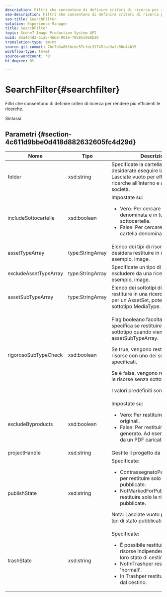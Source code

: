 ```yaml
---
description: Filtri che consentono di definire criteri di ricerca per rendere più efficienti le ricerche.
seo-description: Filtri che consentono di definire criteri di ricerca per rendere più efficienti le ricerche.
seo-title: SearchFilter
solution: Experience Manager
title: SearchFilter
topic: Scene7 Image Production System API
uuid: 85a434d3-51a5-4e68-901e-70585c0e8b20
translation-type: tm+mt
source-git-commit: 7bc7b3a86fbcdc57cfdc31745fae3afc06e44b15
workflow-type: tm+mt
source-wordcount: '0'
ht-degree: 0%

---
```



# SearchFilter{#searchfilter}

Filtri che consentono di definire criteri di ricerca per rendere più efficienti le ricerche.

Sintassi

## Parametri {#section-4c611d9bbe0d418d882632605fc4d29d}

<table id="table_57CEE262A33A4E898C6AFB30C93FD874"> 
 <thead> 
  <tr> 
   <th colname="col1" class="entry"> Nome </th> 
   <th colname="col2" class="entry"> Tipo </th> 
   <th colname="col3" class="entry"> Descrizione </th> 
  </tr> 
 </thead>
 <tbody> 
  <tr> 
   <td colname="col1"> <span class="codeph"> <span class="varname"> folder</span> </span> </td> 
   <td colname="col2"> <span class="codeph"> xsd:string</span> </td> 
   <td colname="col3"> Specificate la cartella in cui desiderate eseguire la ricerca. Lasciate vuoto per effettuare ricerche all’interno e all’intera società. </td> 
  </tr> 
  <tr> 
   <td colname="col1"> <span class="codeph"> <span class="varname"> includeSottocartelle</span> </span> </td> 
   <td colname="col2"> <span class="codeph"> xsd:boolean</span> </td> 
   <td colname="col3">Impostate su: 
    <ul id="ul_BD8686943BD14D05A21C00192D4D70D3"> 
     <li id="li_B6A6DE5AAEFF4A80A8413B4785A88222"><span class="codeph"> Vero</span>: Per cercare nella cartella denominata e in tutte le sottocartelle. </li> 
     <li id="li_10A581F98B4847ED8EBE4AECC3AD70A8"><span class="codeph"> False</span>: Per cercare solo nella cartella denominata. </li> 
    </ul> </td> 
  </tr> 
  <tr> 
   <td colname="col1"> <span class="codeph"> <span class="varname"> assetTypeArray</span> </span> </td> 
   <td colname="col2"> <span class="codeph"> type:StringArray</span> </td> 
   <td colname="col3">Elenco dei tipi di risorse che si desidera restituire in una ricerca. Ad esempio, <span class="codeph"> image</span>. </td> 
  </tr> 
  <tr> 
   <td colname="col1"> <span class="codeph"> <span class="varname"> excludeAssetTypeArray</span> </span> </td> 
   <td colname="col2"> <span class="codeph"> type:StringArray</span> </td> 
   <td colname="col3"> Specificate un tipo di risorsa da escludere da una ricerca. Ad esempio, image. </td> 
  </tr> 
  <tr> 
   <td colname="col1"> <span class="codeph"> <span class="varname"> assetSubTypeArray</span> </span> </td> 
   <td colname="col2"> <span class="codeph"> type:StringArray</span> </td> 
   <td colname="col3">Elenco dei sottotipi di risorse da restituire in una ricerca. Ad esempio, per un <span class="codeph"> AssetSet</span>, potete cercare il sottotipo <span class="codeph"> MediaType</span>. </td> 
  </tr> 
  <tr> 
   <td colname="col1"><span class="codeph"><span class="varname"> rigorosoSubTypeCheck</span></span> </td> 
   <td colname="col2"><span class="codeph"> xsd:boolean</span> </td> 
   <td colname="col3"> <p>Flag booleano facoltativo che specifica se restituire risorse senza sottotipo quando viene passato <span class="codeph"> assetSubTypeArray</span>. </p> <p>Se true, vengono restituite solo le risorse con uno dei sottotipi specificati. </p> <p>Se è false, vengono restituite anche le risorse senza sottotipo. </p> <p>I valori predefiniti sono falsi. </p> </td> 
  </tr> 
  <tr> 
   <td colname="col1"> <span class="codeph"> <span class="varname"> excludeByproducts</span> </span> </td> 
   <td colname="col2"> <span class="codeph"> xsd:boolean</span> </td> 
   <td colname="col3">Impostate su: 
    <ul id="ul_8C164A5D9F0F43968C86A67FA6884F35"> 
     <li id="li_D8009688FF2C439D98D6C1052C1A6CBE"><span class="codeph"> Vero</span>: Per restituire solo le risorse originali. </li> 
     <li id="li_4970226BF0FF42388CAE4415FB63AF16"><span class="codeph"> False</span>: Per restituire il contenuto generato. Ad esempio, immagini da un PDF caricato. </li> 
    </ul> </td> 
  </tr> 
  <tr> 
   <td colname="col1"> <span class="codeph"> <span class="varname"> projectHandle</span> </span> </td> 
   <td colname="col2"> <span class="codeph"> xsd:string</span> </td> 
   <td colname="col3"> Gestite il progetto da cercare. </td> 
  </tr> 
  <tr> 
   <td colname="col1"> <span class="codeph"> <span class="varname"> publishState</span> </span> </td> 
   <td colname="col2"> <span class="codeph"> xsd:string</span> </td> 
   <td colname="col3">Specificate: 
    <ul id="ul_96FFEE28F7624C1FB0356776B4C7CD53"> 
     <li id="li_DCB07288E5F44E05A4D83D3F34B0E08E"><span class="codeph"> </span> ContrassegnatoPerPubblicazione per restituire solo le risorse pubblicate. </li> 
     <li id="li_9A9A852248DB490DB958AE986DF02672"><span class="codeph"> </span> NotMarkedForPublishper restituire solo le risorse non pubblicate. </li> 
    </ul> <p>Nota: Lasciate vuoto per cercare i tipi di stato pubblicati <i>all</i>. </p> </td> 
  </tr> 
  <tr> 
   <td colname="col1"> <span class="codeph"> <span class="varname"> trashState</span> </span> </td> 
   <td colname="col2"> <span class="codeph"> xsd:string</span> </td> 
   <td colname="col3">Specificate: 
    <ul id="ul_D31B903FA8DA4CFFABAFABA3D8DA91EC"> 
     <li id="li_E4386C8260E64F0BAFE5BA57FF788E48"><span class="codeph"> È possibile restituire </span> tutte le risorse indipendentemente dal loro stato di cestino. </li> 
     <li id="li_0B8933FE18C643828075EC8CE8C0223C"><span class="codeph"> </span> NotInTrashper restituire risorse 'normali'. </li> 
     <li id="li_A1F46A0762FA4D4BA9F7247338238DC6"><span class="codeph"> In </span> Trashper restituire le risorse dal cestino. </li> 
    </ul> </td> 
  </tr> 
 </tbody> 
</table>

